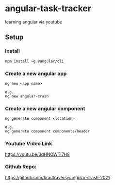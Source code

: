 # angular-task-tracker
learning angular via youtube


## Setup
### Install

```
npm install -g @angular/cli
```

### Create a new angular app

```
ng new <app name>

e.g. 
ng new angular-crash
```

### Create a new angular component

```
ng generate component <location>

e.g. 
ng generate component components/header
```

### Youtube Video Link

https://youtu.be/3dHNOWTI7H8

### Github Repo:
https://github.com/bradtraversy/angular-crash-2021